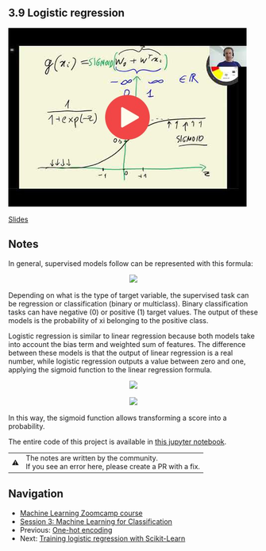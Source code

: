 
## 3.9 Logistic regression

<a href="https://www.youtube.com/watch?v=7KFE2ltnBAg&list=PL3MmuxUbc_hIhxl5Ji8t4O6lPAOpHaCLR"><img src="images/thumbnail-3-09.jpg"></a>

[Slides](https://www.slideshare.net/AlexeyGrigorev/ml-zoomcamp-3-machine-learning-for-classification)


## Notes

In general, supervised models follow can be represented with this formula: 

<p align="center">
    <img src="https://render.githubusercontent.com/render/math?math=\large g\left(x_{i}\right) = y_{i}"/>
</p>

Depending on what is the type of target variable, the supervised task can be regression or classification (binary or multiclass). Binary classification tasks can have negative (0) or positive (1) target values. The output of these models is the probability of xi belonging to the positive class.  

Logistic regression is similar to linear regression because both models take into account the bias term and weighted sum of features. The difference between these models is that the output of linear regression is a real number, while logistic regression outputs a value between zero and one, applying the sigmoid function to the linear regression formula. 

<p align="center">
    <img src="https://render.githubusercontent.com/render/math?math=\large g\left(x_{i}\right) = Sigmoid\left(w_{0} %2B w_{1}x_{1} %2B w_{2}x_{2} %2B ... %2B w_{n}x_{n}\right)"/>
</p>

<p align="center">
    <img src="https://render.githubusercontent.com/render/math?math=\large Sigmoid=\frac{1}{1%2Bexp\left( -z \right)}"/>
</p>

In this way, the sigmoid function allows transforming a score into a probability. 

The entire code of this project is available in [this jupyter notebook](https://github.com/alexeygrigorev/mlbookcamp-code/blob/master/chapter-03-churn-prediction/03-churn.ipynb). 

<table>
   <tr>
      <td>⚠️</td>
      <td>
         The notes are written by the community. <br>
         If you see an error here, please create a PR with a fix.
      </td>
   </tr>
</table>


## Navigation

* [Machine Learning Zoomcamp course](../)
* [Session 3: Machine Learning for Classification](./)
* Previous: [One-hot encoding](08-ohe.md)
* Next: [Training logistic regression with Scikit-Learn](10-training-log-reg.md)